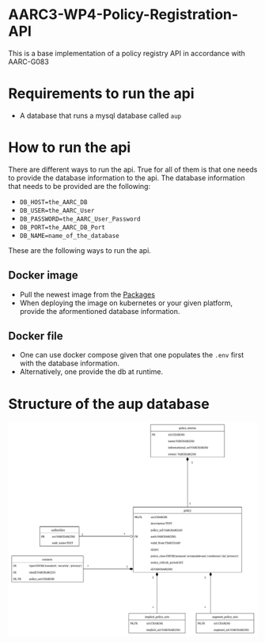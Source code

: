 # AARC3-WP4-Policy-Registration-API
This is a base implementation of a policy registry API in accordance with AARC-G083

# Requirements to run the api
- A database that runs a mysql database called `aup`

# How to run the api
There are different ways to run the api. True for all of them is that one needs to provide the database information to the api. 
The database information that needs to be provided are the following:
- `DB_HOST=the_AARC_DB`
- `DB_USER=the_AARC_User`
- `DB_PASSWORD=the_AARC_User_Password`
- `DB_PORT=the_AARC_DB_Port`
- `DB_NAME=name_of_the_database`

These are the following ways to run the api.

## Docker image
- Pull the newest image from the [Packages](https://github.com/S203932/AARC3-WP4-Policy-Registration-API/pkgs/container/aarc3-wp4-policy-registration-api%2Fmyapp)
- When deploying the image on kubernetes or your given platform, provide the aformentioned database information.

## Docker file
- One can use docker compose  given that one populates the `.env` first with the database information. 
- Alternatively, one provide the db at runtime.

# Structure of the aup database
![Alt text](API_DB_class.jpg?raw=true "Title")
